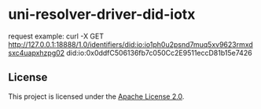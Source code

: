 # uni-resolver-driver-did-iotx
request example:
curl -X GET http://127.0.0.1:18888/1.0/identifiers/did:io:io1ph0u2psnd7muq5xv9623rmxdsxc4uapxhzpg02
did:io:0x0ddfC506136fb7c050Cc2E9511eccD81b15e7426
## License
This project is licensed under the [Apache License 2.0](LICENSE).
